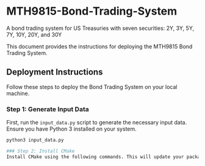 # MTH9815-Bond-Trading-System
A bond trading system for US Treasuries with seven securities: 2Y, 3Y, 5Y, 7Y, 10Y, 20Y, and 30Y

This document provides the instructions for deploying the MTH9815 Bond Trading System.

## Deployment Instructions

Follow these steps to deploy the Bond Trading System on your local machine.

### Step 1: Generate Input Data

First, run the `input_data.py` script to generate the necessary input data. Ensure you have Python 3 installed on your system.

```bash
python3 input_data.py

### Step 2: Install CMake
Install CMake using the following commands. This will update your package list and install CMake on your Ubuntu system.
